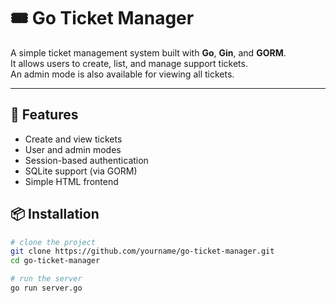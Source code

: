 # 🎟️ Go Ticket Manager

A simple ticket management system built with **Go**, **Gin**, and **GORM**.  
It allows users to create, list, and manage support tickets.  
An admin mode is also available for viewing all tickets.

---

## 🚀 Features
- Create and view tickets
- User and admin modes
- Session-based authentication
- SQLite support (via GORM)
- Simple HTML frontend

## 📦 Installation
```bash
# clone the project
git clone https://github.com/yourname/go-ticket-manager.git
cd go-ticket-manager

# run the server
go run server.go
